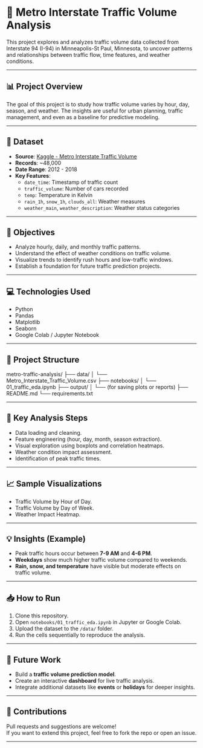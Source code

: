 # 🚗 Metro Interstate Traffic Volume Analysis

This project explores and analyzes traffic volume data collected from Interstate 94 (I-94) in Minneapolis-St Paul, Minnesota, to uncover patterns and relationships between traffic flow, time features, and weather conditions.

---

## 📊 Project Overview

The goal of this project is to study how traffic volume varies by hour, day, season, and weather. The insights are useful for urban planning, traffic management, and even as a baseline for predictive modeling.

---

## 📁 Dataset

- **Source**: [Kaggle - Metro Interstate Traffic Volume](https://www.kaggle.com/datasets/rgupta12/metro-interstate-traffic-volume)
- **Records**: ~48,000
- **Date Range**: 2012 - 2018  
- **Key Features**:
  - `date_time`: Timestamp of traffic count
  - `traffic_volume`: Number of cars recorded
  - `temp`: Temperature in Kelvin
  - `rain_1h`, `snow_1h`, `clouds_all`: Weather measures
  - `weather_main`, `weather_description`: Weather status categories

---

## 🧠 Objectives

- Analyze hourly, daily, and monthly traffic patterns.
- Understand the effect of weather conditions on traffic volume.
- Visualize trends to identify rush hours and low-traffic windows.
- Establish a foundation for future traffic prediction projects.

---

## 💻 Technologies Used

- Python
- Pandas
- Matplotlib
- Seaborn
- Google Colab / Jupyter Notebook

---

## 📌 Project Structure

metro-traffic-analysis/ ├── data/ │ └── Metro_Interstate_Traffic_Volume.csv ├── notebooks/ │ └── 01_traffic_eda.ipynb ├── output/ │ └── (for saving plots or reports) ├── README.md └── requirements.txt

---

## 🚦 Key Analysis Steps

- Data loading and cleaning.
- Feature engineering (hour, day, month, season extraction).
- Visual exploration using boxplots and correlation heatmaps.
- Weather condition impact assessment.
- Identification of peak traffic times.

---

## 📈 Sample Visualizations

- Traffic Volume by Hour of Day.
- Traffic Volume by Day of Week.
- Weather Impact Heatmap.

---

## 💡 Insights (Example)

- Peak traffic hours occur between **7-9 AM** and **4-6 PM**.
- **Weekdays** show much higher traffic volume compared to weekends.
- **Rain, snow, and temperature** have visible but moderate effects on traffic volume.

---

## 📥 How to Run

1. Clone this repository.
2. Open `notebooks/01_traffic_eda.ipynb` in Jupyter or Google Colab.
3. Upload the dataset to the `/data/` folder.
4. Run the cells sequentially to reproduce the analysis.

---

## 🚧 Future Work

- Build a **traffic volume prediction model**.
- Create an interactive **dashboard** for live traffic analysis.
- Integrate additional datasets like **events** or **holidays** for deeper insights.

---

## 🤝 Contributions

Pull requests and suggestions are welcome!  
If you want to extend this project, feel free to fork the repo or open an issue.


---

